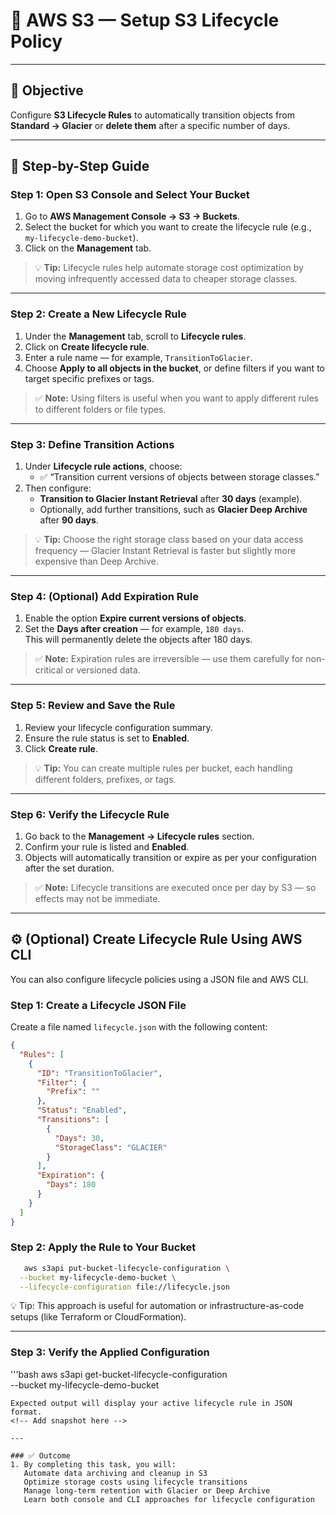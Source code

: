 # 🧠 AWS S3 — Setup S3 Lifecycle Policy

---

## 🎯 Objective
Configure **S3 Lifecycle Rules** to automatically transition objects from **Standard → Glacier** or **delete them** after a specific number of days.

---

## 🧩 Step-by-Step Guide

### Step 1: Open S3 Console and Select Your Bucket
1. Go to **AWS Management Console → S3 → Buckets**.  
2. Select the bucket for which you want to create the lifecycle rule (e.g., `my-lifecycle-demo-bucket`).
3. Click on the **Management** tab.

<!-- Add snapshot here -->

> 💡 **Tip:** Lifecycle rules help automate storage cost optimization by moving infrequently accessed data to cheaper storage classes.

---

### Step 2: Create a New Lifecycle Rule
1. Under the **Management** tab, scroll to **Lifecycle rules**.  
2. Click on **Create lifecycle rule**.  
3. Enter a rule name — for example, `TransitionToGlacier`.  
4. Choose **Apply to all objects in the bucket**, or define filters if you want to target specific prefixes or tags.

<!-- Add snapshot here -->

> ✅ **Note:** Using filters is useful when you want to apply different rules to different folders or file types.

---

### Step 3: Define Transition Actions
1. Under **Lifecycle rule actions**, choose:  
   - ✅ “Transition current versions of objects between storage classes.”  
2. Then configure:  
   - **Transition to Glacier Instant Retrieval** after **30 days** (example).  
   - Optionally, add further transitions, such as **Glacier Deep Archive** after **90 days**.

<!-- Add snapshot here -->

> 💡 **Tip:** Choose the right storage class based on your data access frequency — Glacier Instant Retrieval is faster but slightly more expensive than Deep Archive.

---

### Step 4: (Optional) Add Expiration Rule
1. Enable the option **Expire current versions of objects**.  
2. Set the **Days after creation** — for example, `180 days`.  
   This will permanently delete the objects after 180 days.

<!-- Add snapshot here -->

> ✅ **Note:** Expiration rules are irreversible — use them carefully for non-critical or versioned data.

---

### Step 5: Review and Save the Rule
1. Review your lifecycle configuration summary.  
2. Ensure the rule status is set to **Enabled**.  
3. Click **Create rule**.

<!-- Add snapshot here -->

> 💡 **Tip:** You can create multiple rules per bucket, each handling different folders, prefixes, or tags.

---

### Step 6: Verify the Lifecycle Rule
1. Go back to the **Management → Lifecycle rules** section.  
2. Confirm your rule is listed and **Enabled**.  
3. Objects will automatically transition or expire as per your configuration after the set duration.

<!-- Add snapshot here -->

> ✅ **Note:** Lifecycle transitions are executed once per day by S3 — so effects may not be immediate.

---

## ⚙️ (Optional) Create Lifecycle Rule Using AWS CLI

You can also configure lifecycle policies using a JSON file and AWS CLI.

### Step 1: Create a Lifecycle JSON File
Create a file named `lifecycle.json` with the following content:

```json
{
  "Rules": [
    {
      "ID": "TransitionToGlacier",
      "Filter": {
        "Prefix": ""
      },
      "Status": "Enabled",
      "Transitions": [
        {
          "Days": 30,
          "StorageClass": "GLACIER"
        }
      ],
      "Expiration": {
        "Days": 180
      }
    }
  ]
}
```

### Step 2: Apply the Rule to Your Bucket
``` bash
   aws s3api put-bucket-lifecycle-configuration \
  --bucket my-lifecycle-demo-bucket \
  --lifecycle-configuration file://lifecycle.json
```
<!-- Add snapshot here -->
💡 Tip: This approach is useful for automation or infrastructure-as-code setups (like Terraform or CloudFormation).

---
### Step 3: Verify the Applied Configuration
'''bash 
   aws s3api get-bucket-lifecycle-configuration \
  --bucket my-lifecycle-demo-bucket
```
Expected output will display your active lifecycle rule in JSON format.
<!-- Add snapshot here -->

---

### ✅ Outcome
1. By completing this task, you will:
   Automate data archiving and cleanup in S3
   Optimize storage costs using lifecycle transitions
   Manage long-term retention with Glacier or Deep Archive
   Learn both console and CLI approaches for lifecycle configuration
